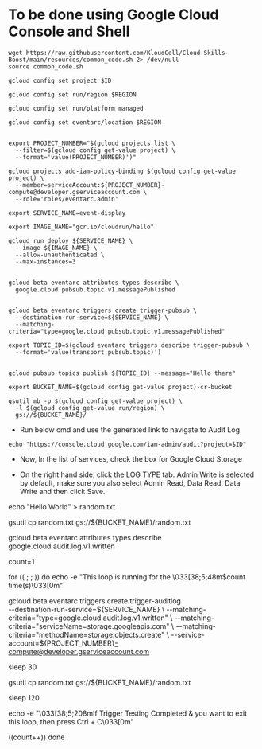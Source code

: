 # **To be done using Google Cloud Console and Shell**

```
wget https://raw.githubusercontent.com/KloudCell/Cloud-Skills-Boost/main/resources/common_code.sh 2> /dev/null
source common_code.sh

gcloud config set project $ID

gcloud config set run/region $REGION

gcloud config set run/platform managed

gcloud config set eventarc/location $REGION


export PROJECT_NUMBER="$(gcloud projects list \
  --filter=$(gcloud config get-value project) \
  --format='value(PROJECT_NUMBER)')"

gcloud projects add-iam-policy-binding $(gcloud config get-value project) \
  --member=serviceAccount:${PROJECT_NUMBER}-compute@developer.gserviceaccount.com \
  --role='roles/eventarc.admin'

export SERVICE_NAME=event-display

export IMAGE_NAME="gcr.io/cloudrun/hello"

gcloud run deploy ${SERVICE_NAME} \
  --image ${IMAGE_NAME} \
  --allow-unauthenticated \
  --max-instances=3


gcloud beta eventarc attributes types describe \
  google.cloud.pubsub.topic.v1.messagePublished


gcloud beta eventarc triggers create trigger-pubsub \
  --destination-run-service=${SERVICE_NAME} \
  --matching-criteria="type=google.cloud.pubsub.topic.v1.messagePublished"

export TOPIC_ID=$(gcloud eventarc triggers describe trigger-pubsub \
  --format='value(transport.pubsub.topic)')


gcloud pubsub topics publish ${TOPIC_ID} --message="Hello there"

export BUCKET_NAME=$(gcloud config get-value project)-cr-bucket

gsutil mb -p $(gcloud config get-value project) \
  -l $(gcloud config get-value run/region) \
  gs://${BUCKET_NAME}/
```
- Run below cmd and use the generated link to navigate to Audit Log

```
echo "https://console.cloud.google.com/iam-admin/audit?project=$ID"
```
- Now, In the list of services, check the box for Google Cloud Storage

- On the right hand side, click the LOG TYPE tab. Admin Write is selected by default, make sure you also select Admin Read, Data Read, Data Write and then click Save.

echo "Hello World" > random.txt

gsutil cp random.txt gs://${BUCKET_NAME}/random.txt

gcloud beta eventarc attributes types describe google.cloud.audit.log.v1.written

count=1

for (( ; ; ))
do
   echo -e "This loop is running for the \033[38;5;48m$count time(s)\033[0m"


   gcloud beta eventarc triggers create trigger-auditlog \
   --destination-run-service=${SERVICE_NAME} \
   --matching-criteria="type=google.cloud.audit.log.v1.written" \
   --matching-criteria="serviceName=storage.googleapis.com" \
   --matching-criteria="methodName=storage.objects.create" \
   --service-account=${PROJECT_NUMBER}-compute@developer.gserviceaccount.com

   sleep 30

   gsutil cp random.txt gs://${BUCKET_NAME}/random.txt

   sleep 120

   echo -e "\033[38;5;208mIf Trigger Testing Completed & you want to exit this loop, then press Ctrl + C\033[0m"

   ((count++))
done


